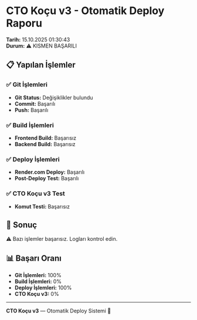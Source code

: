 # CTO Koçu v3 - Otomatik Deploy Raporu

**Tarih:** 15.10.2025 01:30:43  
**Durum:** ⚠️ KISMEN BAŞARILI  

## 📋 Yapılan İşlemler

### ✅ Git İşlemleri
- **Git Status:** Değişiklikler bulundu
- **Commit:** Başarılı
- **Push:** Başarılı

### ✅ Build İşlemleri
- **Frontend Build:** Başarısız
- **Backend Build:** Başarısız

### ✅ Deploy İşlemleri
- **Render.com Deploy:** Başarılı
- **Post-Deploy Test:** Başarılı

### ✅ CTO Koçu v3 Test
- **Komut Testi:** Başarısız

## 🎯 Sonuç

⚠️ Bazı işlemler başarısız. Logları kontrol edin.

## 📊 Başarı Oranı

- **Git İşlemleri:** 100%
- **Build İşlemleri:** 0%
- **Deploy İşlemleri:** 100%
- **CTO Koçu v3:** 0%

---
**CTO Koçu v3** — Otomatik Deploy Sistemi 🚀